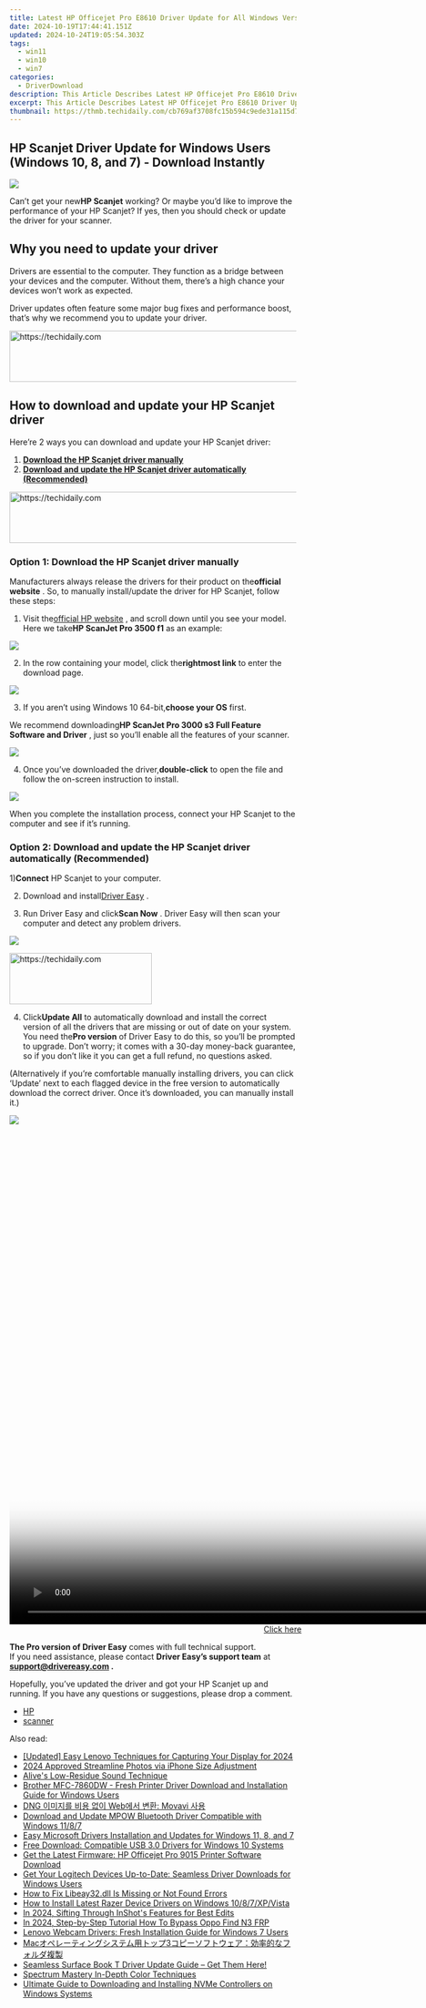```yaml
---
title: Latest HP Officejet Pro E8610 Driver Update for All Windows Versions - Windows 10, 8, 7, XP & Vista
date: 2024-10-19T17:44:41.151Z
updated: 2024-10-24T19:05:54.303Z
tags:
  - win11
  - win10
  - win7
categories:
  - DriverDownload
description: This Article Describes Latest HP Officejet Pro E8610 Driver Update for All Windows Versions - Windows 10, 8, 7, XP & Vista
excerpt: This Article Describes Latest HP Officejet Pro E8610 Driver Update for All Windows Versions - Windows 10, 8, 7, XP & Vista
thumbnail: https://thmb.techidaily.com/cb769af3708fc15b594c9ede31a115d7b902d54d4fbcec56dcebaeb9d186f784.jpg
---
```


## HP Scanjet Driver Update for Windows Users (Windows 10, 8, and 7) - Download Instantly

![](https://images.drivereasy.com/wp-content/uploads/2020/08/2020-08-06_11-21-24-2.jpg)

 Can’t get your new**HP Scanjet** working? Or maybe you’d like to improve the performance of your HP Scanjet? If yes, then you should check or update the driver for your scanner.

## Why you need to update your driver

 Drivers are essential to the computer. They function as a bridge between your devices and the computer. Without them, there’s a high chance your devices won’t work as expected.

 Driver updates often feature some major bug fixes and performance boost, that’s why we recommend you to update your driver.

<!-- affiliate ads begin -->
<a href="https://coinrule.sjv.io/c/5597632/1610918/18409" target="_top" id="1610918">
  <img src="//a.impactradius-go.com/display-ad/18409-1610918" border="0" alt="https://techidaily.com" width="728" height="90"/>
</a>
<img height="0" width="0" src="https://coinrule.sjv.io/i/5597632/1610918/18409" style="position:absolute;visibility:hidden;" border="0" />
<!-- affiliate ads end -->

## How to download and update your HP Scanjet driver

Here’re 2 ways you can download and update your HP Scanjet driver:

1. **[Download the HP Scanjet driver manually](https://tools.techidaily.com/drivereasy/download/)**
2. **[Download and update the HP Scanjet driver automatically (Recommended)](https://www.drivereasy.com/knowledge/hp-scanjet-drivers-download-and-update-on-windows/#option2)**

<!-- affiliate ads begin -->
<a href="https://imp.i110150.net/c/5597632/798165/11305" target="_top" id="798165">
  <img src="//a.impactradius-go.com/display-ad/11305-798165" border="0" alt="https://techidaily.com" width="728" height="90"/>
</a>
<img height="0" width="0" src="https://imp.i110150.net/i/5597632/798165/11305" style="position:absolute;visibility:hidden;" border="0" />
<!-- affiliate ads end -->

### Option 1: Download the HP Scanjet driver manually

 Manufacturers always release the drivers for their product on the**official website** . So, to manually install/update the driver for HP Scanjet, follow these steps:

 1) Visit the[official HP website](https://support.hp.com/us-en/document/c04635830) , and scroll down until you see your model. Here we take**HP ScanJet Pro 3500 f1** as an example:

![](https://images.drivereasy.com/wp-content/uploads/2020/08/2020-08-06_12-23-46-1-1200x727.jpg)

 2) In the row containing your model, click the**rightmost link** to enter the download page.

![](https://images.drivereasy.com/wp-content/uploads/2020/08/2020-08-06_12-23-46-1200x727.jpg)

 3) If you aren’t using Windows 10 64-bit,**choose your OS** first.

 We recommend downloading**HP ScanJet Pro 3000 s3 Full Feature Software and Driver** , just so you’ll enable all the features of your scanner.

![](https://images.drivereasy.com/wp-content/uploads/2020/08/2020-08-06_12-25-10-1200x752.jpg)

 4) Once you’ve downloaded the driver,**double-click** to open the file and follow the on-screen instruction to install.

![](https://images.drivereasy.com/wp-content/uploads/2020/08/2020-08-06_12-32-40-1.jpg)

 When you complete the installation process, connect your HP Scanjet to the computer and see if it’s running.

### Option 2: Download and update the HP Scanjet driver automatically (Recommended)

 1)**Connect** HP Scanjet to your computer.

 2) Download and install[Driver Easy](https://tools.techidaily.com/drivereasy/download/) .

 3) Run Driver Easy and click**Scan Now** . Driver Easy will then scan your computer and detect any problem drivers.

![](https://images.drivereasy.com/wp-content/uploads/2020/08/2020-08-04_17-40-32-1.jpg)

<!-- affiliate ads begin -->
<a href="https://bluettius.sjv.io/c/5597632/2139112/17108" target="_top" id="2139112">
  <img src="//a.impactradius-go.com/display-ad/17108-2139112" border="0" alt="https://techidaily.com" width="250" height="90"/>
</a>
<img height="0" width="0" src="https://bluettius.sjv.io/i/5597632/2139112/17108" style="position:absolute;visibility:hidden;" border="0" />
<!-- affiliate ads end -->

 4) Click**Update All** to automatically download and install the correct version of all the drivers that are missing or out of date on your system. You need the**Pro version** of Driver Easy to do this, so you’ll be prompted to upgrade. Don’t worry; it comes with a 30-day money-back guarantee, so if you don’t like it you can get a full refund, no questions asked.  
  
 (Alternatively if you’re comfortable manually installing drivers, you can click ‘Update’ next to each flagged device in the free version to automatically download the correct driver. Once it’s downloaded, you can manually install it.)

![](https://images.drivereasy.com/wp-content/uploads/2020/08/2020-08-04_18-45-37-2.jpg)

<!-- affiliate ads begin -->
<span id="701707">
					<video width="1536" height="864" style="cursor:pointer"
           poster="//a.impactradius-go.com/display-clicktoplayimage/701707.png"
           onclick="if(!this.playClicked){this.play();this.setAttribute('controls',true);this.playClicked=true;}">
	   <source src="//a.impactradius-go.com/display-ad/7443-701707">
	   <img src="//a.impactradius-go.com/display-clicktoplayimage/701707.png" style="border: none; height: 100%; width: 100%; object-fit: contain">
	</video>
	<div style="width:960px;text-align:center"><a href="javascript:window.open(decodeURIComponent('https%3A%2F%2Fappsumo.8odi.net%2Fc%2F5597632%2F701707%2F7443'), '_blank');void(0);">Click here</a></div>
</span>
<img height="0" width="0" src="https://imp.pxf.io/i/5597632/701707/7443" style="position:absolute;visibility:hidden;" border="0" />
<!-- affiliate ads end -->

**The Pro version of Driver Easy** comes with full technical support.  
 If you need assistance, please contact **Driver Easy’s support team** at **[support@drivereasy.com](https://tools.techidaily.com/drivereasy/download/) .**

 Hopefully, you’ve updated the driver and got your HP Scanjet up and running. If you have any questions or suggestions, please drop a comment.

* [HP](https://tools.techidaily.com/drivereasy/download/)
* [scanner](https://tools.techidaily.com/drivereasy/download/)

<ins class="adsbygoogle"
     style="display:block"
     data-ad-format="autorelaxed"
     data-ad-client="ca-pub-7571918770474297"
     data-ad-slot="1223367746"></ins>

<ins class="adsbygoogle"
     style="display:block"
     data-ad-client="ca-pub-7571918770474297"
     data-ad-slot="8358498916"
     data-ad-format="auto"
     data-full-width-responsive="true"></ins>

<span class="atpl-alsoreadstyle">Also read:</span>
<div><ul>
<li><a href="https://screen-video-capture.techidaily.com/updated-easy-lenovo-techniques-for-capturing-your-display-for-2024/"><u>[Updated] Easy Lenovo Techniques for Capturing Your Display for 2024</u></a></li>
<li><a href="https://some-guidance.techidaily.com/2024-approved-streamline-photos-via-iphone-size-adjustment/"><u>2024 Approved Streamline Photos via iPhone Size Adjustment</u></a></li>
<li><a href="https://article-knowledge.techidaily.com/alives-low-residue-sound-technique/"><u>Alive's Low-Residue Sound Technique</u></a></li>
<li><a href="https://driver-download.techidaily.com/brother-mfc-7860dw-fresh-printer-driver-download-and-installation-guide-for-windows-users/"><u>Brother MFC-7860DW - Fresh Printer Driver Download and Installation Guide for Windows Users</u></a></li>
<li><a href="https://eaxpv-info.techidaily.com/dng-web-movavi/"><u>DNG 이미지를 비용 없이 Web에서 변환: Movavi 사용</u></a></li>
<li><a href="https://driver-download.techidaily.com/download-and-update-mpow-bluetooth-driver-compatible-with-windows-1187/"><u>Download and Update MPOW Bluetooth Driver Compatible with Windows 11/8/7</u></a></li>
<li><a href="https://driver-download.techidaily.com/easy-microsoft-drivers-installation-and-updates-for-windows-11-8-and-7/"><u>Easy Microsoft Drivers Installation and Updates for Windows 11, 8, and 7</u></a></li>
<li><a href="https://driver-download.techidaily.com/free-download-compatible-usb-30-drivers-for-windows-10-systems/"><u>Free Download: Compatible USB 3.0 Drivers for Windows 10 Systems</u></a></li>
<li><a href="https://driver-download.techidaily.com/get-the-latest-firmware-hp-officejet-pro-9015-printer-software-download/"><u>Get the Latest Firmware: HP Officejet Pro 9015 Printer Software Download</u></a></li>
<li><a href="https://driver-download.techidaily.com/get-your-logitech-devices-up-to-date-seamless-driver-downloads-for-windows-users/"><u>Get Your Logitech Devices Up-to-Date: Seamless Driver Downloads for Windows Users</u></a></li>
<li><a href="https://techtrends.techidaily.com/how-to-fix-libeay32dll-is-missing-or-not-found-errors/"><u>How to Fix Libeay32.dll Is Missing or Not Found Errors</u></a></li>
<li><a href="https://driver-download.techidaily.com/how-to-install-latest-razer-device-drivers-on-windows-1087xpvista/"><u>How to Install Latest Razer Device Drivers on Windows 10/8/7/XP/Vista</u></a></li>
<li><a href="https://extra-support.techidaily.com/in-2024-sifting-through-inshots-features-for-best-edits/"><u>In 2024, Sifting Through InShot's Features for Best Edits</u></a></li>
<li><a href="https://android-frp.techidaily.com/in-2024-step-by-step-tutorial-how-to-bypass-oppo-find-n3-frp-by-drfone-android/"><u>In 2024, Step-by-Step Tutorial How To Bypass Oppo Find N3 FRP</u></a></li>
<li><a href="https://win-dash.techidaily.com/lenovo-webcam-drivers-fresh-installation-guide-for-windows-7-users/"><u>Lenovo Webcam Drivers: Fresh Installation Guide for Windows 7 Users</u></a></li>
<li><a href="https://win-studio.techidaily.com/mac3/"><u>Macオペレーティングシステム用トップ3コピーソフトウェア：効率的なフォルダ複製</u></a></li>
<li><a href="https://driver-download.techidaily.com/1722973390970-seamless-surface-book-t-driver-update-guide-get-them-here/"><u>Seamless Surface Book T Driver Update Guide – Get Them Here!</u></a></li>
<li><a href="https://extra-information.techidaily.com/spectrum-mastery-in-depth-color-techniques/"><u>Spectrum Mastery In-Depth Color Techniques</u></a></li>
<li><a href="https://driver-download.techidaily.com/ultimate-guide-to-downloading-and-installing-nvme-controllers-on-windows-systems/"><u>Ultimate Guide to Downloading and Installing NVMe Controllers on Windows Systems</u></a></li>
</ul></div>

